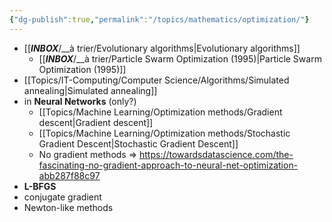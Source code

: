 ```yaml
---
{"dg-publish":true,"permalink":"/topics/mathematics/optimization/"}
---
```


- [[___INBOX___/__à trier/Evolutionary algorithms|Evolutionary algorithms]]
	- [[___INBOX___/__à trier/Particle Swarm Optimization (1995)|Particle Swarm Optimization (1995)]]
- [[Topics/IT-Computing/Computer Science/Algorithms/Simulated annealing|Simulated annealing]]
- in **Neural Networks** (only?)
	- [[Topics/Machine Learning/Optimization methods/Gradient descent|Gradient descent]]
	- [[Topics/Machine Learning/Optimization methods/Stochastic Gradient Descent|Stochastic Gradient Descent]]
	- No gradient methods => https://towardsdatascience.com/the-fascinating-no-gradient-approach-to-neural-net-optimization-abb287f88c97
-  **L-BFGS**
- conjugate gradient
- Newton-like methods
